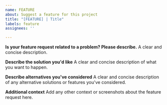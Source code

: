 ```yaml
---
name: FEATURE
about: Suggest a feature for this project
title: "[FEATURE] | Title"
labels: feature
assignees: ''

---
```


**Is your feature request related to a problem? Please describe.**
A clear and concise description.

**Describe the solution you'd like**
A clear and concise description of what you want to happen.

**Describe alternatives you've considered**
A clear and concise description of any alternative solutions or features you've considered.

**Additional context**
Add any other context or screenshots about the feature request here.